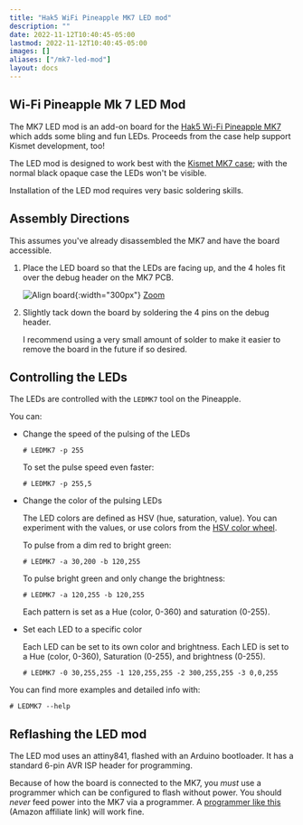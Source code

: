 ```yaml
---
title: "Hak5 WiFi Pineapple MK7 LED mod"
description: ""
date: 2022-11-12T10:40:45-05:00
lastmod: 2022-11-12T10:40:45-05:00
images: []
aliases: ["/mk7-led-mod"]
layout: docs
---
```


## Wi-Fi Pineapple Mk 7 LED Mod

The MK7 LED mod is an add-on board for the [Hak5 Wi-Fi Pineapple MK7](https://shop.hak5.org/products/wifi-pineapple) which adds some bling and fun LEDs.  Proceeds from the case help support Kismet development, too!

The LED mod is designed to work best with the [Kismet MK7 case](/mk7-kismet-case); with the normal black opaque case the LEDs won't be visible.

Installation of the LED mod requires very basic soldering skills.

## Assembly Directions

This assumes you've already disassembled the MK7 and have the board accessible.

1. Place the LED board so that the LEDs are facing up, and the 4 holes fit over the debug header on the MK7 PCB.

    ![Align board](ledmod.jpg){:width="300px"} [Zoom](ledmod.jpg)

2. Slightly tack down the board by soldering the 4 pins on the debug header.

    I recommend using a very small amount of solder to make it easier to remove the board in the future if so desired.

## Controlling the LEDs

The LEDs are controlled with the `LEDMK7` tool on the Pineapple.

You can:

* Change the speed of the pulsing of the LEDs

    ```
    # LEDMK7 -p 255
    ```

    To set the pulse speed even faster:

    ```
    # LEDMK7 -p 255,5
    ```

* Change the color of the pulsing LEDs

    The LED colors are defined as HSV (hue, saturation, value).  You can experiment with the values, or use colors from the [HSV color wheel](http://colorizer.org/).

    To pulse from a dim red to bright green:

    ```
    # LEDMK7 -a 30,200 -b 120,255
    ```

    To pulse bright green and only change the brightness:

    ```
    # LEDMK7 -a 120,255 -b 120,255
    ```

    Each pattern is set as a Hue (color, 0-360) and saturation (0-255).

* Set each LED to a specific color

    Each LED can be set to its own color and brightness.  Each LED is set to a Hue (color, 0-360), Saturation (0-255), and brightness (0-255).

    ```
    # LEDMK7 -0 30,255,255 -1 120,255,255 -2 300,255,255 -3 0,0,255
    ```

You can find more examples and detailed info with:

```
# LEDMK7 --help
```

## Reflashing the LED mod

The LED mod uses an attiny841, flashed with an Arduino bootloader.  It has a standard 6-pin AVR ISP header for programming.

Because of how the board is connected to the MK7, you *must* use a programmer which can be configured to flash without power.  You should *never* feed power into the MK7 via a programmer.  A [programmer like this](https://amzn.to/3ceBA0k) (Amazon affiliate link) will work fine.
